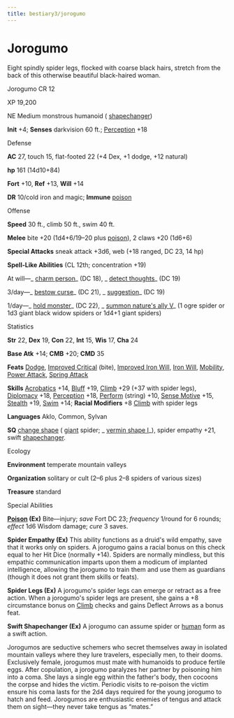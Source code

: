 ```yaml
---
title: bestiary3/jorogumo
---
```

# Jorogumo

Eight spindly spider legs, flocked with coarse black hairs, stretch from the back of this otherwise beautiful black-haired woman.

Jorogumo CR 12

XP 19,200

NE Medium monstrous humanoid ( [shapechanger](monsters/creatureTypes.md#_shapechanger-subtype))

**Init** +4; **Senses** darkvision 60 ft.; [Perception](skills/perception.md#_perception) +18

Defense

**AC** 27, touch 15, flat-footed 22 (+4 Dex, +1 dodge, +12 natural)

**hp** 161 (14d10+84)

**Fort** +10, **Ref** +13, **Will** +14

**DR** 10/cold iron and magic; **Immune** [poison](monsters/universalMonsterRules.md#_poison-(ex-or-su))

Offense

**Speed** 30 ft., climb 50 ft., swim 40 ft.

**Melee** bite +20 (1d4+6/19–20 plus [poison](monsters/universalMonsterRules.md#_poison-(ex-or-su))), 2 claws +20 (1d6+6)

**Special Attacks** sneak attack +3d6, web (+18 ranged, DC 23, 14 hp)

**Spell-Like Abilities** (CL 12th; concentration +19)

At will—_ [charm person](spells/charmPerson.md#_charm-person)_ (DC 18), _ [detect thoughts](spells/detectThoughts.md#_detect-thoughts)_ (DC 19)

3/day—_ [bestow curse](spells/bestowCurse.md#_bestow-curse)_ (DC 21), _ [suggestion](spells/suggestion.md#_suggestion)_ (DC 19)

1/day—_ [hold monster](spells/holdMonster.md#_hold-monster)_ (DC 22), _ [summon nature's ally V](spells/summonNatureSAlly.md#_summon-nature-s-ally-v)_ (1 ogre spider or 1d3 giant black widow spiders or 1d4+1 giant spiders)

Statistics

**Str** 22, **Dex** 19, **Con** 22, **Int** 15, **Wis** 17, **Cha** 24

**Base Atk** +14; **CMB** +20; **CMD** 35

**Feats** [Dodge](feats.md#_dodge), [Improved Critical](feats.md#_improved-critical) (bite), [Improved Iron Will](feats.md#_improved-iron-will), [Iron Will](feats.md#_iron-will), [Mobility](feats.md#_mobility), [Power Attack](feats.md#_power-attack), [Spring Attack](feats.md#_spring-attack)

**Skills** [Acrobatics](skills/acrobatics.md#_acrobatics) +14, [Bluff](skills/bluff.md#_bluff) +19, [Climb](skills/climb.md#_climb) +29 (+37 with spider legs), [Diplomacy](skills/diplomacy.md#_diplomacy) +18, [Perception](skills/perception.md#_perception) +18, [Perform](skills/perform.md#_perform) (string) +10, [Sense Motive](skills/senseMotive.md#_sense-motive) +15, [Stealth](skills/stealth.md#_stealth) +19, [Swim](skills/swim.md#_swim) +14; **Racial Modifiers** +8 [Climb](skills/climb.md#_climb) with spider legs

**Languages** Aklo, Common, Sylvan

**SQ** [change shape](monsters/universalMonsterRules.md#_change-shape) ( [giant](monsters/creatureTypes.md#_giant-subtype) spider; _ [vermin shape I](ultimateMagic/spells/verminShape.md#_vermin-shape-i-)_), spider empathy +21, swift [shapechanger](monsters/creatureTypes.md#_shapechanger-subtype).

Ecology

**Environment** temperate mountain valleys

**Organization** solitary or cult (2–6 plus 2–8 spiders of various sizes)

**Treasure** standard

Special Abilities

**[Poison](monsters/universalMonsterRules.md#_poison-(ex-or-su)) (Ex)** Bite—injury; _save_ Fort DC 23; _frequency_ 1/round for 6 rounds; _effect_ 1d6 Wisdom damage; _cure_ 3 saves.

**Spider Empathy (Ex)** This ability functions as a druid's wild empathy, save that it works only on spiders. A jorogumo gains a racial bonus on this check equal to her Hit Dice (normally +14). Spiders are normally mindless, but this empathic communication imparts upon them a modicum of implanted intelligence, allowing the jorogumo to train them and use them as guardians (though it does not grant them skills or feats).

**Spider Legs (Ex)** A jorogumo's spider legs can emerge or retract as a free action. When a jorogumo's spider legs are present, she gains a +8 circumstance bonus on [Climb](skills/climb.md#_climb) checks and gains Deflect Arrows as a bonus feat.

**Swift Shapechanger (Ex)** A jorogumo can assume spider or [human](monsters/creatureTypes.md#_human-subtype) form as a swift action.

Jorogumos are seductive schemers who secret themselves away in isolated mountain valleys where they lure travelers, especially men, to their dooms. Exclusively female, jorogumos must mate with humanoids to produce fertile eggs. After copulation, a jorogumo paralyzes her partner by poisoning him into a coma. She lays a single egg within the father's body, then cocoons the corpse and hides the victim. Periodic visits to re-poison the victim ensure his coma lasts for the 2d4 days required for the young jorogumo to hatch and feed. Jorogumos are enthusiastic enemies of tengus and attack them on sight—they never take tengus as “mates.”

